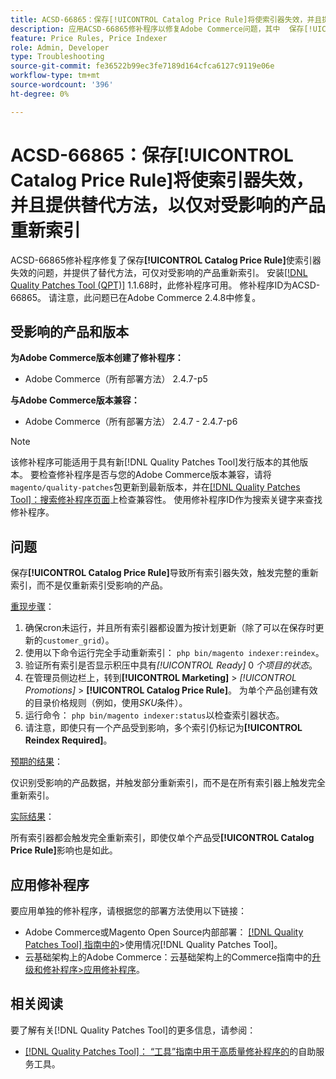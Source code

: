 ```yaml
---
title: ACSD-66865：保存[!UICONTROL Catalog Price Rule]将使索引器失效，并且提供替代方法，以仅对受影响的产品重新索引
description: 应用ACSD-66865修补程序以修复Adobe Commerce问题，其中  保存[!UICONTROL Catalog Price Rules]将使索引器失效，并且提供了替代方法，可仅对受影响的产品重新编制索引。
feature: Price Rules, Price Indexer
role: Admin, Developer
type: Troubleshooting
source-git-commit: fe36522b99ec3fe7189d164cfca6127c9119e06e
workflow-type: tm+mt
source-wordcount: '396'
ht-degree: 0%

---
```



# ACSD-66865：保存&#x200B;**[!UICONTROL Catalog Price Rule]**&#x200B;将使索引器失效，并且提供替代方法，以仅对受影响的产品重新索引

ACSD-66865修补程序修复了保存&#x200B;**[!UICONTROL Catalog Price Rule]**&#x200B;使索引器失效的问题，并提供了替代方法，可仅对受影响的产品重新索引。 安装[[!DNL Quality Patches Tool (QPT)]](/help/tools/quality-patches-tool/quality-patches-tool-to-self-serve-quality-patches.md) 1.1.68时，此修补程序可用。 修补程序ID为ACSD-66865。 请注意，此问题已在Adobe Commerce 2.4.8中修复。

## 受影响的产品和版本

**为Adobe Commerce版本创建了修补程序：**

* Adobe Commerce（所有部署方法） 2.4.7-p5

**与Adobe Commerce版本兼容：**

* Adobe Commerce（所有部署方法） 2.4.7 - 2.4.7-p6

>[!NOTE]
>
>该修补程序可能适用于具有新[!DNL Quality Patches Tool]发行版本的其他版本。 要检查修补程序是否与您的Adobe Commerce版本兼容，请将`magento/quality-patches`包更新到最新版本，并在[[!DNL Quality Patches Tool]：搜索修补程序页面](https://experienceleague.adobe.com/tools/commerce-quality-patches/index.html?lang=zh-Hans)上检查兼容性。 使用修补程序ID作为搜索关键字来查找修补程序。

## 问题

保存&#x200B;**[!UICONTROL Catalog Price Rule]**&#x200B;导致所有索引器失效，触发完整的重新索引，而不是仅重新索引受影响的产品。

<u>重现步骤</u>：

1. 确保cron未运行，并且所有索引器都设置为按计划更新（除了可以在保存时更新的`customer_grid`）。
2. 使用以下命令运行完全手动重新索引： `php bin/magento indexer:reindex`。
3. 验证所有索引是否显示积压中具有&#x200B;*[!UICONTROL Ready]* 0 *个项目的状态*。
4. 在管理员侧边栏上，转到&#x200B;**[!UICONTROL Marketing]** > *[!UICONTROL Promotions]* > **[!UICONTROL Catalog Price Rule]**。 为单个产品创建有效的目录价格规则（例如，使用&#x200B;*SKU*&#x200B;条件）。
5. 运行命令： `php bin/magento indexer:status`以检查索引器状态。
6. 请注意，即使只有一个产品受到影响，多个索引仍标记为&#x200B;**[!UICONTROL Reindex Required]**。

<u>预期的结果</u>：

仅识别受影响的产品数据，并触发部分重新索引，而不是在所有索引器上触发完全重新索引。

<u>实际结果</u>：

所有索引器都会触发完全重新索引，即使仅单个产品受&#x200B;**[!UICONTROL Catalog Price Rule]**&#x200B;影响也是如此。

## 应用修补程序

要应用单独的修补程序，请根据您的部署方法使用以下链接：

* Adobe Commerce或Magento Open Source内部部署： [[!DNL Quality Patches Tool] 指南中的](/help/tools/quality-patches-tool/usage.md)>使用情况[!DNL Quality Patches Tool]。
* 云基础架构上的Adobe Commerce：云基础架构上的Commerce指南中的[升级和修补程序>应用修补程序](https://experienceleague.adobe.com/docs/commerce-cloud-service/user-guide/develop/upgrade/apply-patches.html?lang=zh-Hans)。

## 相关阅读

要了解有关[!DNL Quality Patches Tool]的更多信息，请参阅：

* [[!DNL Quality Patches Tool]： “工具”指南中用于高质量修补程序的](/help/tools/quality-patches-tool/quality-patches-tool-to-self-serve-quality-patches.md)的自助服务工具。

